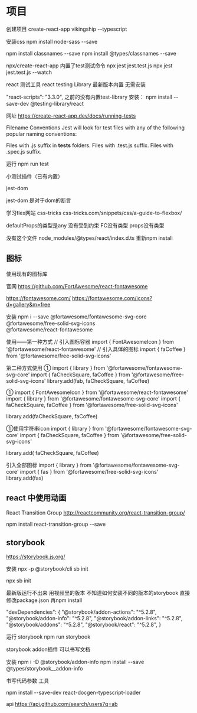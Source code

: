 
# 项目
创建项目
create-react-app vikingship --typescript

安装css
npm install node-sass --save

npm install classnames --save
npm install @types/classnames --save

npx/create-react-app 内置了test测试命令
npx jest jest.test.js
npx jest jest.test.js --watch

react 测试工具
react testing Library
最新版本内置 无需安装

"react-scripts": "3.3.0", 之前的没有内置test-library
安装： npm install --save-dev @testing-library/react


网址 https://create-react-app.dev/docs/running-tests

Filename Conventions
Jest will look for test files with any of the following popular naming conventions:

Files with .js suffix in __tests__ folders.
Files with .test.js suffix.
Files with .spec.js suffix.


运行
npm run test

小测试插件（已有内置）
<!-- 旧版本 npm install --save-dev @testing-library/jest-dom  -->
jest-dom
<!-- 之前的test断言库 大多是基本数据类型的断言 -->
jest-dom 是对于dom的断言


学习flex网站
css-tricks
css-tricks.com/snippets/css/a-guide-to-flexbox/


defaultProps的类型是any 没有受到约束 
 FC没有类型 props没有类型

没有这个文件 node_modules/@types/react/index.d.ts
重新npm install


## 图标
使用现有的图标库

官网
https://github.com/FortAwesome/react-fontawesome

https://fontawesome.com/
https://fontawesome.com/icons?d=gallery&m=free

安装
npm i --save @fortawesome/fontawesome-svg-core \
             @fortawesome/free-solid-svg-icons \
             @fortawesome/react-fontawesome

使用——第一种方式
// 引入图标容器
import { FontAwesomeIcon } from '@fortawesome/react-fontawesome'
// 引入具体的图标
import { faCoffee } from '@fortawesome/free-solid-svg-icons'


第二种方式使用
①
import { library } from '@fortawesome/fontawesome-svg-core'
import { faCheckSquare, faCoffee } from '@fortawesome/free-solid-svg-icons'
library.add(fab, faCheckSquare, faCoffee)
 <Icon icon={faCheckSquare} theme='danger' />

①
import { FontAwesomeIcon } from '@fortawesome/react-fontawesome'
import { library } from '@fortawesome/fontawesome-svg-core'
import { faCheckSquare, faCoffee } from '@fortawesome/free-solid-svg-icons'

library.add(faCheckSquare, faCoffee)

<FontAwesomeIcon icon={faCoffee} />

①使用字符串icon
import { library } from '@fortawesome/fontawesome-svg-core'
import { faCheckSquare, faCoffee } from '@fortawesome/free-solid-svg-icons'

library.add( faCheckSquare, faCoffee)

<FontAwesomeIcon icon="check-square" />

<Icon icon='bowling-ball' theme='primary' />
<Icon icon='angle-down' className='arrow-icon' />
<Icon icon='coffee' theme='secondary' size='10x' />

引入全部图标
import { library } from '@fortawesome/fontawesome-svg-core'
import { fas } from '@fortawesome/free-solid-svg-icons'
library.add(fas)


## react 中使用动画
React Transition Group
http://reactcommunity.org/react-transition-group/

npm install react-transition-group --save
<!-- npm install @types/react-transition-group --save -->


## storybook
https://storybook.js.org/

安装
npx -p @storybook/cli sb init

npx sb init

最新版运行不出来
用视频里的版本 不知道如何安装不同的版本的storybook
直接修改package.json  再npm install

  "devDependencies": {
    "@storybook/addon-actions": "^5.2.8",
    "@storybook/addon-info": "^5.2.8",
    "@storybook/addon-links": "^5.2.8",
    "@storybook/addons": "^5.2.8",
    "@storybook/react": "^5.2.8",
  }


运行 storybook
npm run storybook

storybook  addon插件
可以书写文档

安装
npm i -D @storybook/addon-info
npm install --save @types/storybook__addon-info


书写代码参数 工具

npm install --save-dev react-docgen-typescript-loader


api
https://api.github.com/search/users?q=ab